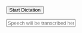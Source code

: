 <!DOCTYPE html>
<html lang="en">
<head>
    <meta charset="UTF-8">
    <meta name="viewport" content="width=device-width, initial-scale=1.0">
    <title>Speech Recognition Example</title>
</head>
<body>

<button onclick="startDictation()">Start Dictation</button>
<form id="labnol">
    <input type="text" id="transcript" placeholder="Speech will be transcribed here...">
    <div id="response"></div>
</form>

<script>
function startDictation() {
  var SpeechRecognition = window.SpeechRecognition || window.webkitSpeechRecognition;

  if (SpeechRecognition) {
    var recognition = new SpeechRecognition();

    recognition.continuous = false;
    recognition.interimResults = false;

    recognition.lang = "fr-FR";
    recognition.start();

    recognition.onresult = function(e) {
      // Mettre à jour le champ transcript avec le texte reconnu
      document.getElementById('transcript').value = e.results[0][0].transcript;
      recognition.stop();
      //document.getElementById('labnol').submit();
    };

    recognition.onerror = function(e) {
      recognition.stop();
    };
  } else {
    console.log("Speech Recognition not supported in this browser.");
  }
}




function makeResponse() {
  var text = document.getElementById("transcript");
  var res = document.getElementById("response");

  // Mettre à jour le champ texte avec le résultat de la transcription
  res.innerHTML = text.value;
}

// Déclenche makeResponse toutes les secondes (ou ajustez la fréquence selon vos besoins)
var t = setInterval(makeResponse, 1000);
  
</script>

</body>
</html>
